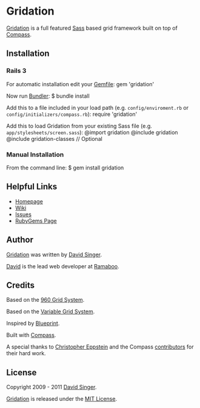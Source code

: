# Gridation

[Gridation][gridation] is a full featured [Sass](http://http://sass-lang.com/) based grid framework built on top of [Compass](http://compass-style.org/).

## Installation

### Rails 3
For automatic installation edit your [Gemfile][gemfile]:
    gem 'gridation'

Now run [Bundler](http://gembundler.com/):
    $ bundle install

Add this to a file included in your load path (e.g. `config/enviroment.rb` or `config/initializers/compass.rb`):
    require 'gridation'

Add this to load Gridation from your existing Sass file (e.g. `app/stylesheets/screen.sass`):
    @import gridation
    @include gridation
    @include gridation-classes // Optional

### Manual Installation

From the command line:
    $ gem install gridation



## Helpful Links

* [Homepage][gridation]
* [Wiki][wiki]
* [Issues][issues]
* [RubyGems Page](https://rubygems.org/gems/gridation)


## Author
[Gridation][gridation] was written by [David Singer][david].

[David][david] is the lead web developer at [Ramaboo](http://ramaboo.com/).

## Credits
Based on the [960 Grid System](http://960.gs/).

Based on the [Variable Grid System](http://www.spry-soft.com/grids).

Inspired by [Blueprint](http://www.blueprintcss.org/).

Built with [Compass](http://compass-style.org/).


A special thanks to [Christopher Eppstein](http://chriseppstein.github.com/) and the 
Compass [contributors](https://github.com/chriseppstein/compass/contributors) for their hard work.

## License
Copyright 2009 - 2011 [David Singer][david].

[Gridation][gridation] is released under the [MIT License][license].

[issues]: https://github.com/ramaboo/gridation/issues
[wiki]: https://github.com/ramaboo/gridation/wiki
[gridation]: http://gridation.com/
[david]: http://ramaboo.com/david
[license]: https://github.com/ramaboo/gridation/blob/master/LICENSE
[gemfile]: http://gembundler.com/gemfile.html
[bundler]: http://gembundler.com/